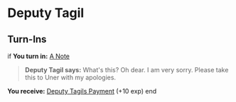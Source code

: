 # Deputy Tagil
## Turn-Ins



if **You turn in:** [A Note](/item/18013)


>**Deputy Tagil says:** What's this?  Oh dear. I am very sorry. Please take this to Uner with my apologies.


 **You receive:**  [Deputy Tagils Payment](/item/13240) (+10 exp)
end
